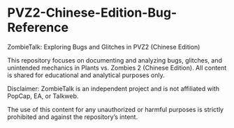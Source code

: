 # PVZ2-Chinese-Edition-Bug-Reference
ZombieTalk: Exploring Bugs and Glitches in PVZ2 (Chinese Edition)

This repository focuses on documenting and analyzing bugs, glitches, and unintended mechanics in Plants vs. Zombies 2 (Chinese Edition). All content is shared for educational and analytical purposes only.

Disclaimer:
ZombieTalk is an independent project and is not affiliated with PopCap, EA, or Talkweb. 

The use of this content for any unauthorized or harmful purposes is strictly prohibited and against the repository’s intent.
